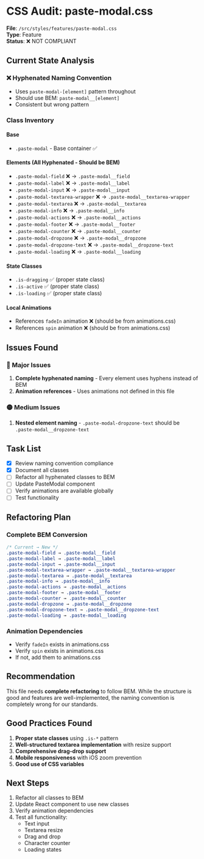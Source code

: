 # CSS Audit: paste-modal.css

**File**: `/src/styles/features/paste-modal.css`  
**Type**: Feature  
**Status**: ❌ NOT COMPLIANT

## Current State Analysis

### ❌ Hyphenated Naming Convention
- Uses `paste-modal-[element]` pattern throughout
- Should use BEM: `paste-modal__[element]`
- Consistent but wrong pattern

### Class Inventory

#### Base
- `.paste-modal` - Base container ✅

#### Elements (All Hyphenated - Should be BEM)
- `.paste-modal-field` ❌ → `.paste-modal__field`
- `.paste-modal-label` ❌ → `.paste-modal__label`
- `.paste-modal-input` ❌ → `.paste-modal__input`
- `.paste-modal-textarea-wrapper` ❌ → `.paste-modal__textarea-wrapper`
- `.paste-modal-textarea` ❌ → `.paste-modal__textarea`
- `.paste-modal-info` ❌ → `.paste-modal__info`
- `.paste-modal-actions` ❌ → `.paste-modal__actions`
- `.paste-modal-footer` ❌ → `.paste-modal__footer`
- `.paste-modal-counter` ❌ → `.paste-modal__counter`
- `.paste-modal-dropzone` ❌ → `.paste-modal__dropzone`
- `.paste-modal-dropzone-text` ❌ → `.paste-modal__dropzone-text`
- `.paste-modal-loading` ❌ → `.paste-modal__loading`

#### State Classes
- `.is-dragging` ✅ (proper state class)
- `.is-active` ✅ (proper state class)
- `.is-loading` ✅ (proper state class)

#### Local Animations
- References `fadeIn` animation ❌ (should be from animations.css)
- References `spin` animation ❌ (should be from animations.css)

## Issues Found

### 🔴 Major Issues
1. **Complete hyphenated naming** - Every element uses hyphens instead of BEM
2. **Animation references** - Uses animations not defined in this file

### 🟡 Medium Issues
1. **Nested element naming** - `.paste-modal-dropzone-text` should be `.paste-modal__dropzone-text`

## Task List

- [x] Review naming convention compliance
- [x] Document all classes
- [ ] Refactor all hyphenated classes to BEM
- [ ] Update PasteModal component
- [ ] Verify animations are available globally
- [ ] Test functionality

## Refactoring Plan

### Complete BEM Conversion
```css
/* Current → New */
.paste-modal-field → .paste-modal__field
.paste-modal-label → .paste-modal__label
.paste-modal-input → .paste-modal__input
.paste-modal-textarea-wrapper → .paste-modal__textarea-wrapper
.paste-modal-textarea → .paste-modal__textarea
.paste-modal-info → .paste-modal__info
.paste-modal-actions → .paste-modal__actions
.paste-modal-footer → .paste-modal__footer
.paste-modal-counter → .paste-modal__counter
.paste-modal-dropzone → .paste-modal__dropzone
.paste-modal-dropzone-text → .paste-modal__dropzone-text
.paste-modal-loading → .paste-modal__loading
```

### Animation Dependencies
- Verify `fadeIn` exists in animations.css
- Verify `spin` exists in animations.css
- If not, add them to animations.css

## Recommendation

This file needs **complete refactoring** to follow BEM. While the structure is good and features are well-implemented, the naming convention is completely wrong for our standards.

## Good Practices Found

1. **Proper state classes** using `.is-*` pattern
2. **Well-structured textarea implementation** with resize support
3. **Comprehensive drag-drop support**
4. **Mobile responsiveness** with iOS zoom prevention
5. **Good use of CSS variables**

## Next Steps

1. Refactor all classes to BEM
2. Update React component to use new classes
3. Verify animation dependencies
4. Test all functionality:
   - Text input
   - Textarea resize
   - Drag and drop
   - Character counter
   - Loading states